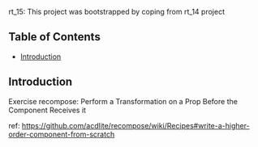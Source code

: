 rt_15: This project was bootstrapped by coping from rt_14 project

## Table of Contents

- [Introduction](#Introduction)


## Introduction

Exercise recompose: Perform a Transformation on a Prop Before the Component Receives it

ref: https://github.com/acdlite/recompose/wiki/Recipes#write-a-higher-order-component-from-scratch



